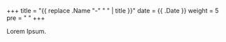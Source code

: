+++
title = "{{ replace .Name "-" " " | title }}"
date =  {{ .Date }}
weight = 5
pre = "<i class='fa fa-file'></i> "
+++

Lorem Ipsum.